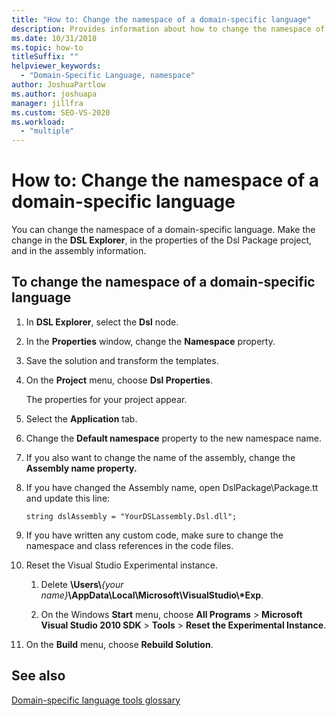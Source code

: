 ```yaml
---
title: "How to: Change the namespace of a domain-specific language"
description: Provides information about how to change the namespace of a domain-specific language.
ms.date: 10/31/2018
ms.topic: how-to
titleSuffix: ""
helpviewer_keywords:
  - "Domain-Specific Language, namespace"
author: JoshuaPartlow
ms.author: joshuapa
manager: jillfra
ms.custom: SEO-VS-2020
ms.workload:
  - "multiple"
---
```

# How to: Change the namespace of a domain-specific language

You can change the namespace of a domain-specific language. Make the change in the **DSL Explorer**, in the properties of the Dsl Package project, and in the assembly information.

## To change the namespace of a domain-specific language

1. In **DSL Explorer**, select the **Dsl** node.

2. In the **Properties** window, change the **Namespace** property.

3. Save the solution and transform the templates.

4. On the **Project** menu, choose **Dsl Properties**.

   The properties for your project appear.

5. Select the **Application** tab.

6. Change the **Default namespace** property to the new namespace name.

7. If you also want to change the name of the assembly, change the **Assembly name property.**

8. If you have changed the Assembly name, open DslPackage\Package.tt and update this line:

   `string dslAssembly = "YourDSLassembly.Dsl.dll";`

9. If you have written any custom code, make sure to change the namespace and class references in the code files.

10. Reset the Visual Studio Experimental instance.

    1. Delete **\Users\\**_{your name}_**\AppData\Local\Microsoft\VisualStudio\\\*Exp**.

    2. On the Windows **Start** menu, choose **All Programs** > **Microsoft Visual Studio 2010 SDK** > **Tools** > **Reset the Experimental Instance**.

11. On the **Build** menu, choose **Rebuild Solution**.

## See also

[Domain-specific language tools glossary](/previous-versions/bb126564(v=vs.100))
